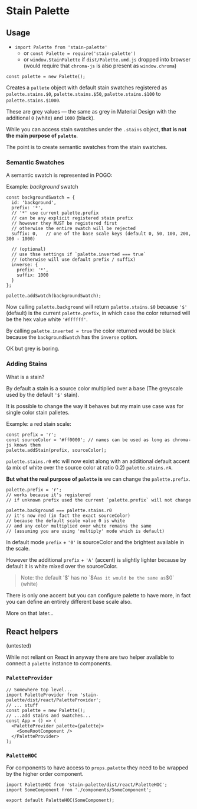 # Stain Palette

## Usage

* `import Palette from 'stain-palette'`
  * or `const Palette = require('stain-palette')`
  * or `window.StainPalette` if `dist/Palette.umd.js` dropped into browser (would require that `chroma-js` is also present as `window.chroma`)

```
const palette = new Palette();
```

Creates a `pallete` object with default stain swatches registered as `palette.stains.$0`, `palette.stains.$50`, `palette.stains.$100` to `palette.stains.$1000`.

These are grey values — the same as grey in Material Design with the additional `0` (white) and `1000` (black).

While you can access stain swatches under the `.stains` object, **that is not the main purpose of `palette`**.

The point is to create semantic swatches from the stain swatches.

### Semantic Swatches

A semantic swatch is represented in POGO:

Example: _background_ swatch
```
const backgroundSwatch = {
  id: 'background',
  prefix: '*',
  // '*' use current palette.prefix
  // can be any explicit registered stain prefix
  // however they MUST be registered first
  // otherwise the entire swatch will be rejected
  suffix: 0,   // one of the base scale keys (default 0, 50, 100, 200, 300 - 1000)

  // (optional)
  // use thse settings if `palette.inverted === true`
  // (otherwise will use default prefix / suffix)
  inverse: {
    prefix: '*',
    suffix: 1000
  }
};

palette.addSwatch(backgroundSwatch);
```

Now calling `palette.background` will return `palette.stains.$0`
because `'$'` (default) is the current `palette.prefix`, in which case
the color returned will be the hex value white `'#ffffff'`.

By calling `palette.inverted = true` the color returned would be black because
the `backgroundSwatch` has the `inverse` option.

OK but grey is boring.

### Adding Stains

What is a stain?

By default a stain is a source color multiplied over a base (The greyscale used
by the default `'$'` stain).

It is possible to change the way it behaves but my main use case was for single
color stain palletes.

Example: a red stain scale:

```
const prefix = 'r';
const sourceColor = '#ff0000'; // names can be used as long as chroma-js knows them
palette.addStain(prefix, sourceColor);
```

`palette.stains.r0` etc will now exist along with an additional default accent (a mix of white over the source color at ratio 0.2) `palette.stains.rA`.

**But what the real purpose of `palette` is** we can change the `palette.prefix`.

```
palette.prefix = 'r';
// works because it's registered
// if unknown prefix used the current `palette.prefix` will not change

palette.background === palette.stains.r0
// it's now red (in fact the exact sourceColor)
// because the default scale value 0 is white
// and any color multiplied over white remains the same
// (assuming you are using 'multiply' mode which is default)
```

In default mode `prefix` + `'0'` is sourceColor and the brightest available in the scale.

However the additional `prefix` + `'A'` (accent) is slightly lighter because by default
it is white mixed over the sourceColor.

> Note: the default '$' has no `$A` as it would be the same as `$0` (white)

There is only one accent but you can configure palette to have more, in fact you can
define an entirely different base scale also.

More on that later...

## React helpers

(untested)

While not reliant on React in anyway there are two helper available to connect a
`palette` instance to components.

### `PaletteProvider`

```
// Somewhere top level...
import PaletteProvider from 'stain-palette/dist/react/PaletteProvider';
// ... stuff
const palette = new Palette();
// ...add stains and swatches...
const App = () => (
  <PaletteProvider palette={palette}>
    <SomeRootComponent />
  </PaletteProvider>
);
```

### `PaletteHOC`

For components to have access to `props.palette` they need to be wrapped
by the higher order component.

```
import PaletteHOC from 'stain-palette/dist/react/PaletteHOC';
import SomeComponent from './components/SomeComponent';

export default PaletteHOC(SomeComponent);
```
